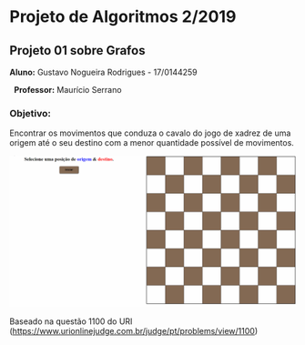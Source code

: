 
# Projeto de Algoritmos 2/2019

## Projeto 01 sobre Grafos

**Aluno:** Gustavo Nogueira Rodrigues - 17/0144259


&nbsp;
**Professor:** Maurício Serrano

### Objetivo:
Encontrar os movimentos que conduza o cavalo do jogo de xadrez de uma origem até o seu destino com a menor quantidade possível de movimentos.

![](gif-movs.gif)


Baseado na questão 1100 do URI (<https://www.urionlinejudge.com.br/judge/pt/problems/view/1100>)
